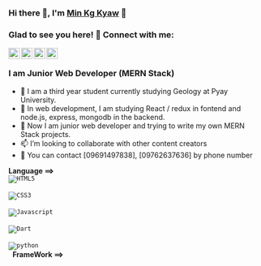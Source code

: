 ### Hi there 👋, I'm [Min Kg Kyaw](https://www.facebook.com/min.kgkyaw) 🧑‍

### Glad to see you here! 🤩 Connect with me:
<a href='https://www.facebook.com/min.kgkyaw'> <img align="left" alt="Mkk's Facebook" width="22px" src="https://cdn.jsdelivr.net/npm/simple-icons@v3/icons/facebook.svg"/> </a>

<a href='https://github.com/mwebeducation'> <img align="left" alt="Mkk's github" width="22px" src="https://cdn.jsdelivr.net/npm/simple-icons@v3/icons/github.svg"/> </a>

<a href='https://twitter.com/minkgkyaw'> <img align="left" alt="Mkk's twitter" width="22px" src="https://cdn.jsdelivr.net/npm/simple-icons@v3/icons/twitter.svg"/> </a>

<a href='https://www.youtube.com/channel/UCl0CQDValffBAWibcoBpe7w'> <img align="left" alt="Mkk's twitter" width="22px" src="https://cdn.jsdelivr.net/npm/simple-icons@v3/icons/youtube.svg"/> </a>

<br/>

### I am Junior Web Developer (MERN Stack)
* 🔭 I am a third year student currently studying Geology at Pyay University. <br>
* 🌱 In web development, I am studying React / redux in fontend and node.js, express, mongodb in the backend. <br>
* 👯 Now I am junior web developer and trying to write my own MERN Stack projects. <br>
* 📫 I’m looking to collaborate with other content creators <br>
* 💬 You can contact [09691497838], [09762637636] by phone number <br/>

**Language ==>** &nbsp;
<code> <img src='https://img.shields.io/badge/-html5-000000?style=flat&logo=HTML5' alt='HTML5' /> </code> &nbsp;
<code> <img src='https://img.shields.io/badge/-css3-000000?style=flat&logo=CSS3' alt='CSS3' /> </code> &nbsp;
<code> <img src='https://img.shields.io/badge/-javascript-000000?style=flat&logo=JavaScript' alt='Javascript' /> </code> &nbsp;
<code> <img src='https://img.shields.io/badge/-dart-000000?style=flat&logo=Dart' alt='Dart' /> </code> &nbsp;
<code> <img src='https://img.shields.io/badge/-python-000000?style=flat&logo=HTML5' alt='python' /> </code> &nbsp;
**FrameWork ==>** &nbsp;





